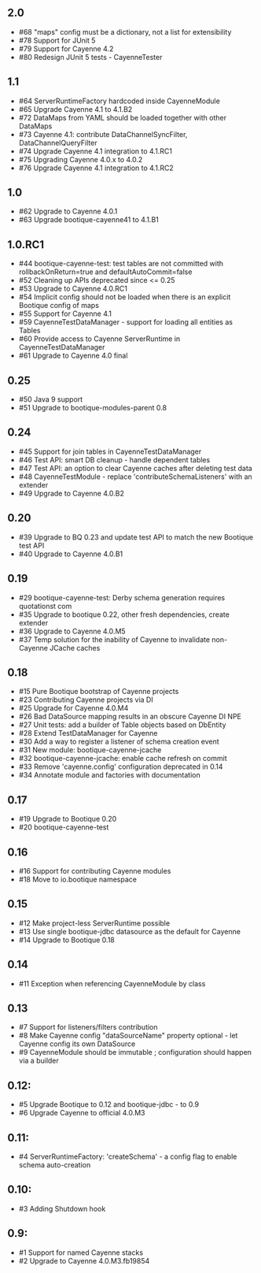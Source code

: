 ## 2.0

* #68 "maps" config must be a dictionary, not a list for extensibility
* #78 Support for JUnit 5
* #79 Support for Cayenne 4.2
* #80 Redesign JUnit 5 tests - CayenneTester

## 1.1

* #64 ServerRuntimeFactory hardcoded inside CayenneModule
* #65 Upgrade Cayenne 4.1 to 4.1.B2
* #72 DataMaps from YAML should be loaded together with other DataMaps 
* #73 Cayenne 4.1: contribute DataChannelSyncFilter, DataChannelQueryFilter
* #74 Upgrade Cayenne 4.1 integration to 4.1.RC1 
* #75 Upgrading Cayenne 4.0.x to 4.0.2
* #76 Upgrade Cayenne 4.1 integration to 4.1.RC2  

## 1.0

* #62 Upgrade to Cayenne 4.0.1
* #63 Upgrade bootique-cayenne41 to 4.1.B1

## 1.0.RC1

* #44 bootique-cayenne-test: test tables are not committed with rollbackOnReturn=true and defaultAutoCommit=false
* #52 Cleaning up APIs deprecated since <= 0.25 
* #53 Upgrade to Cayenne 4.0.RC1
* #54 Implicit config should not be loaded when there is an explicit Bootique config of maps
* #55 Support for Cayenne 4.1
* #59 CayenneTestDataManager - support for loading all entities as Tables 
* #60 Provide access to Cayenne ServerRuntime in CayenneTestDataManager
* #61 Upgrade to Cayenne 4.0 final

## 0.25

* #50 Java 9 support
* #51 Upgrade to bootique-modules-parent 0.8

## 0.24

* #45 Support for join tables in CayenneTestDataManager
* #46 Test API: smart DB cleanup - handle dependent tables
* #47 Test API: an option to clear Cayenne caches after deleting test data
* #48 CayenneTestModule - replace 'contributeSchemaListeners' with an extender
* #49 Upgrade to Cayenne 4.0.B2

## 0.20

* #39 Upgrade to BQ 0.23 and update test API to match the new Bootique test API
* #40 Upgrade to Cayenne 4.0.B1

## 0.19

* #29 bootique-cayenne-test: Derby schema generation requires quotationst com
* #35 Upgrade to bootique 0.22, other fresh dependencies, create extender
* #36 Upgrade to Cayenne 4.0.M5
* #37 Temp solution for the inability of Cayenne to invalidate non-Cayenne JCache caches

## 0.18

* #15 Pure Bootique bootstrap of Cayenne projects
* #23 Contributing Cayenne projects via DI
* #25 Upgrade for Cayenne 4.0.M4
* #26 Bad DataSource mapping results in an obscure Cayenne DI NPE
* #27 Unit tests: add a builder of Table objects based on DbEntity
* #28 Extend TestDataManager for Cayenne
* #30 Add a way to register a listener of schema creation event
* #31 New module: bootique-cayenne-jcache
* #32 bootique-cayenne-jcache: enable cache refresh on commit
* #33 Remove 'cayenne.config' configuration deprecated in 0.14 
* #34 Annotate module and factories with documentation

## 0.17

* #19 Upgrade to Bootique 0.20
* #20 bootique-cayenne-test

## 0.16

* #16 Support for contributing Cayenne modules
* #18 Move to io.bootique namespace 

## 0.15

* #12 Make project-less ServerRuntime possible
* #13 Use single bootique-jdbc datasource as the default for Cayenne
* #14 Upgrade to Bootique 0.18 

## 0.14

* #11 Exception when referencing CayenneModule by class

## 0.13

* #7 Support for listeners/filters contribution
* #8 Make Cayenne config "dataSourceName" property optional - let Cayenne config its own DataSource
* #9 CayenneModule should be immutable ; configuration should happen via a builder

## 0.12:

* #5 Upgrade Bootique to 0.12 and bootique-jdbc - to 0.9
* #6 Upgrade Cayenne to official 4.0.M3
 
## 0.11:

* #4 ServerRuntimeFactory: 'createSchema' - a config flag to enable schema auto-creation

## 0.10:

* #3 Adding Shutdown hook

## 0.9:

* #1 Support for named Cayenne stacks
* #2 Upgrade to Cayenne 4.0.M3.fb19854
